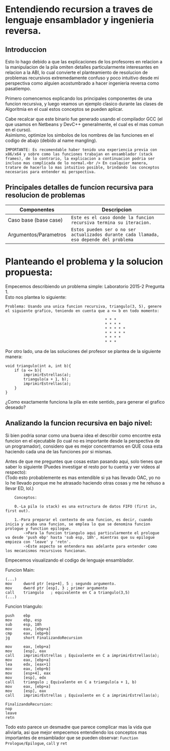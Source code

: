 # Entendiendo recursion a traves de lenguaje ensamblador y ingenieria reversa.

## Introduccion

Esto lo hago debido a que las explicaciones de los profesores en relacion a la manipulacion de la pila omiten detalles particularmente interesantes en relacion a la ABI,  lo cual convierte el planteamiento de resolucion de problemas recursivos extremedamente confuso y poco intuitivo desde mi perspectiva como alguien acostumbrado a hacer ingenieria reversa como pasatiempo.

Primero comencemos explicando los principales componentes de una funcion recursiva, y luego veamos un ejemplo clasico durante las clases de Algoritmia en el cual estos conceptos se pueden aplicar. <br >

Cabe recalcar que este binario fue generado usando el compilador GCC (el que usamos en Netbeans y DevC++ generalmente, el cual es el mas comun en el curso).<br /> 
Asimismo, optimize los simbolos de los nombres de las funciones en el codigo de abajo (debido al name mangling).

`IMPORTANTE: Es recomendable haber tenido una experiencia previa con x86/x64 y sobre como las funciones trabajan en ensamblador (stack frames),
de lo contrario, la explicacion a continuacion podria ser incluso mas complicada de lo normal.<br />
En cualquier manera, tratare de hacerlo lo mas intuitivo posible, brindando los conceptos necesarios para entender mi perspectiva.`


## Principales detalles de funcion recursiva para resolucion de problemas

| Componentes    |      Descripcion              |
|----------------|-------------------------------|
| Caso base (base case)| `Este es el caso donde la funcion recursiva termina su iteracion.`|
| Argumentos/Parametros |`Estos pueden ser o no ser actualizados durante cada llamada, eso depende del problema`|

# Planteando el problema y la solucion propuesta:

Empecemos describiendo un problema simple: Laboratorio 2015-2 Pregunta 1. <br />
Esto nos plantea lo siguiente:

```
Problema: Usando una unica funcion recursiva, triangulo(3, 5), genere el siguiente grafico, teniendo en cuenta que a <= b en todo momento:

											* * *
											* * * *
											* * * * *
											* * * * *
											* * * * 
											* * *

```
Por otro lado, una de las soluciones del profesor se plantea de la siguiente manera:

```
void triangulo(int a, int b){    
    if (a <= b){
        imprimirEstrellas(a);
        triangulo(a + 1, b);
        imprimirEstrellas(a);
    }
}

```

¿Como exactamente funciona la pila en este sentido, para generar el grafico deseado?

## Analizando la funcion recursiva en bajo nivel:

Si bien podria sonar como una buena idea el describir como encontre esta funcion en el ejecutable (lo cual no es importante desde la perspectiva de un programador),
considero que es mejor concentrarnos en QUE cosa esta haciendo cada una de las funciones por si mismas.

Antes de que me preguntes que cosas estan pasando aqui, solo tienes que saber lo siguiente (Puedes investigar el resto por tu cuenta y ver videos al respecto):<br />
(Todo esto probablemente es mas entendible si ya has llevado OAC, yo no lo he llevado porque me he atrasado haciendo otras cosas y me he rehuso a llevar ED, lol.)

```
	Conceptos:
	
	0.-La pila (o stack) es una estructura de datos FIFO (first in, first out). 
	
	1.-Para preparar el contexto de una funcion, es decir, cuando inicia y acaba una funcion, se emplea lo que se denomina funcion prologue y function epilogue.
		->Para la funcion triangulo aqui particularmente el prologue va desde 'push ebp' hasta 'sub esp, 18h', mientras que su epilogue empieza con 'leave' y 'retn'.
		->Este aspecto se entendera mas adelante para entender como los mecanismos recursivos funcionan.
```

Empecemos visualizando el codigo de lenguaje ensamblador.

Funcion Main:

```
(...)
mov     dword ptr [esp+4], 5 ; segundo argumento.
mov     dword ptr [esp], 3 ; primer argumento
call    triangulo	; equivalente en C a triangulo(3,5)
(...)
```

Funcion triangulo:
```
push    ebp
mov     ebp, esp
sub     esp, 18h
mov     eax, [ebp+a]
cmp     eax, [ebp+b]
jg      short FinalizandoRecursion

mov     eax, [ebp+a]
mov     [esp], eax      
call    imprimirEstrellas ; Equivalente en C a imprimirEstrellas(a);
mov     eax, [ebp+a]
lea     edx, [eax+1]
mov     eax, [ebp+b]
mov     [esp+4], eax    
mov     [esp], edx     
call    triangulo ; Equivalente en C a triangulo(a + 1, b)
mov     eax, [ebp+a]
mov     [esp], eax      
call    imprimirEstrellas ; Equivalente en C a imprimirEstrellas(a);

FinalizandoRecursion:
nop
leave
retn
```

Todo esto parece un desmadre que parece complicar mas la vida que aliviarla, 
asi que mejor empecemos entendiendo los conceptos mas importantes de ensamblador que se pueden observar:
```Function Prologue/Epilogue```, ```call``` y ```ret```

